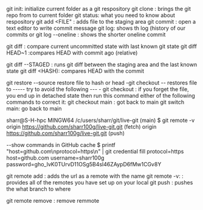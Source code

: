 
git init: initialize current folder as a git respository
git clone <URL>: brings the git repo from <URL> to current folder
git status:  what you need to know about respository
git add <FILE"  : adds file to the staging area
git commit :  open a text editor to write commit message
git log: shows th log (history of our commits
  or git log --oneline : shows the shorter oneline commit


git  diff : compare current uncommitted state with last known git state
git diff HEAD~1 :compares HEAD with commit <number> ago (relative)

git diff --STAGED : runs git diff between the staging area and the last known state
git diff <HASH): compares HEAD with the commit <HASH>

git restore --source <hash> <file> restore file to hash or head
   -git checkout <hash or head> <file> -- restores file to <hash or head>
     ----- try to avoid the following ---
     - git checkout <hash or head>: if you forget the file, you end up in detached state
        then run this command either of the following commands to correct it:
        git checkout main : got back to main
        git switch main: go back to main

sharr@S-H-hpc MINGW64 /c/users/sharr/git/live-git (main)
$ git remote -v
origin  https://github.com/sharr100g/live-git.git (fetch)
origin  https://github.com/sharr100g/live-git.git (push)

--show commands in GitHub cache
$ printf "host=github.com\nprotocol=https\n" | git credential  fill
protocol=https
host=github.com
username=sharr100g
password=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

git remote add <name> <url> : adds the url as a remote with the name
git remote -v: : provides all of the remotes you have set up on your local
git push <where> <what> : pushes the what branch to where

git remote remove <name> : remove remmote
